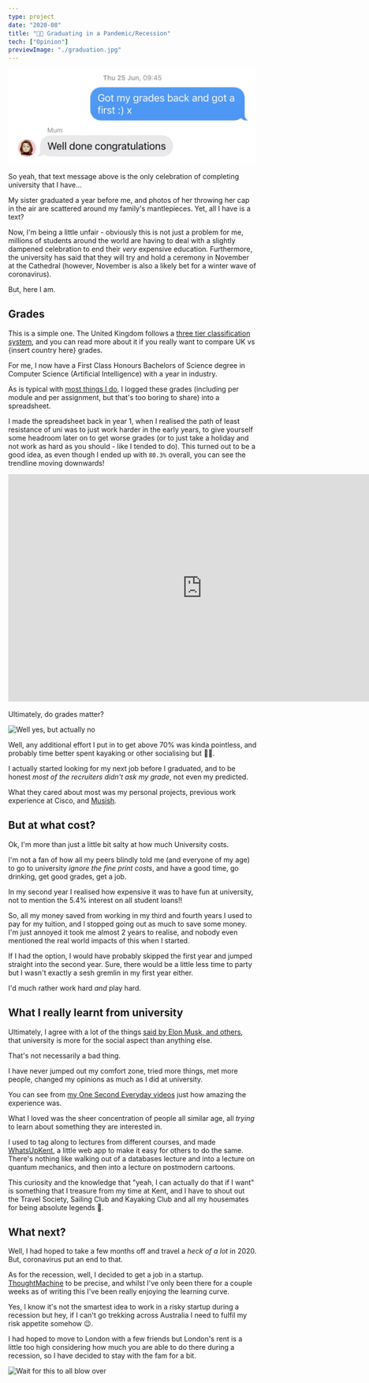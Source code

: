 ```yaml
---
type: project
date: "2020-08"
title: "👨‍🎓 Graduating in a Pandemic/Recession"
tech: ["Opinion"]
previewImage: "./graduation.jpg"
---
```


![My Graduation](./graduation.jpg)

So yeah, that text message above is the only celebration of completing university that I have...

My sister graduated a year before me, and photos of her throwing her cap in the air are scattered around my family's mantlepieces.
Yet, all I have is a text?

Now, I'm being a little unfair - obviously this is not just a problem for me, millions of students around the world are having to deal with a slightly dampened celebration to end their *very* expensive education.
Furthermore, the university has said that they will try and hold a ceremony in November at the Cathedral (however, November is also a likely bet for a winter wave of coronavirus).

But, here I am.

## Grades

This is a simple one.
The United Kingdom follows a [three tier classification system](https://en.wikipedia.org/wiki/British_undergraduate_degree_classification), and you can read more about it if you really want to compare UK vs {insert country here} grades.

For me, I now have a First Class Honours Bachelors of Science degree in Computer Science (Artificial Intelligence) with a year in industry.

As is typical with [most things I do](../speedtest), I logged these grades (including per module and per assignment, but that's too boring to share) into a spreadsheet.

I made the spreadsheet back in year 1, when I realised the path of least resistance of uni was to just work harder in the early years, to give yourself some headroom later on to get worse grades (or to just take a holiday and not work as hard as you should - like I tended to do).
This turned out to be a good idea, as even though I ended up with `80.3%` overall, you can see the trendline moving downwards!

<iframe width="785" height="461" seamless frameborder="0" scrolling="no" src="https://docs.google.com/spreadsheets/d/e/2PACX-1vQJoij4NY302PZpMmS2EB6Im7FD2LE2SB84i072PFup64P6BVSSSH4nv-YPKYnsauYqHU6UIs_5dsgK/pubchart?oid=1448414517&amp;format=interactive"></iframe>

Ultimately, do grades matter?

![Well yes, but actually no](https://media1.tenor.com/images/332e49d59e1571201639e28cc4371b60/tenor.gif?itemid=13736934)

Well, any additional effort I put in to get above 70% was kinda pointless, and probably time better spent kayaking or other socialising but 🤷‍♂️.

I actually started looking for my next job before I graduated, and to be honest *most of the recruiters didn't ask my grade*, not even my predicted.

What they cared about most was my personal projects, previous work experience at Cisco, and [Musish](../musish).

## But at what cost?

Ok, I'm more than just a little bit salty at how much University costs.

I'm not a fan of how all my peers blindly told me (and everyone of my age) to go to university *ignore the fine print costs*, and have a good time, go drinking, get good grades, get a job.

In my second year I realised how expensive it was to have fun at university, not to mention the 5.4% interest on all student loans!!

So, all my money saved from working in my third and fourth years I used to pay for my tuition, and I stopped going out as much to save some money.
I'm just annoyed it took me almost 2 years to realise, and nobody even mentioned the real world impacts of this when I started.

If I had the option, I would have probably skipped the first year and jumped straight into the second year.
Sure, there would be a little less time to party but I wasn't exactly a sesh gremlin in my first year either.

I'd much rather work hard *and* play hard.

## What I really learnt from university

Ultimately, I agree with a lot of the things [said by Elon Musk, and others](https://www.cnbc.com/2020/03/09/elon-musk-says-college-is-for-fun-not-for-learning-echoing-thiel.html), that university is more for the social aspect than anything else.

That's not necessarily a bad thing.

I have never jumped out my comfort zone, tried more things, met more people, changed my opinions as much as I did at university.

You can see from [my One Second Everyday videos](../one-second-every-day) just how amazing the experience was.

What I loved was the sheer concentration of people all similar age, all *trying* to learn about something they are interested in.

I used to tag along to lectures from different courses, and made [WhatsUpKent](../whatsupkent), a little web app to make it easy for others to do the same.
There's nothing like walking out of a databases lecture and into a lecture on quantum mechanics, and then into a lecture on postmodern cartoons.

This curiosity and the knowledge that "yeah, I can actually do that if I want" is something that I treasure from my time at Kent, and I have to shout out the Travel Society, Sailing Club and Kayaking Club and all my housemates for being absolute legends 🙌.

## What next?

Well, I had hoped to take a few months off and travel a *heck of a lot* in 2020.
But, coronavirus put an end to that.

As for the recession, well, I decided to get a job in a startup.
[ThoughtMachine](https://thoughtmachine.net/) to be precise, and whilst I've only been there for a couple weeks as of writing this I've been really enjoying the learning curve.

Yes, I know it's not the smartest idea to work in a risky startup during a recession but hey, if I can't go trekking across Australia I need to fulfil my risk appetite somehow 😉.

I had hoped to move to London with a few friends but London's rent is a little too high considering how much you are able to do there during a recession, so I have decided to stay with the fam for a bit.

![Wait for this to all blow over](https://media1.tenor.com/images/823e125eac490810e45ac2312b6c224f/tenor.gif?itemid=17484415)
